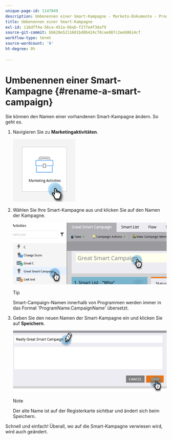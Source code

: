 ```yaml
---
unique-page-id: 1147049
description: Umbenennen einer Smart-Kampagne - Marketo-Dokumente - Produktdokumentation
title: Umbenennen einer Smart-Kampagne
exl-id: 116dff4a-56ca-451a-bbab-f277e4f3daf9
source-git-commit: bb628e5211601bd8b424c78cae887c2eeb0614cf
workflow-type: tm+mt
source-wordcount: '0'
ht-degree: 0%

---
```


# Umbenennen einer Smart-Kampagne {#rename-a-smart-campaign}

Sie können den Namen einer vorhandenen Smart-Kampagne ändern. So geht es.

1. Navigieren Sie zu **Marketingaktivitäten**.

   ![](assets/rename-a-smart-campaign-1.png)

1. Wählen Sie Ihre Smart-Kampagne aus und klicken Sie auf den Namen der Kampagne.

   ![](assets/rename-a-smart-campaign-2.png)

   >[!TIP]
   >
   >Smart-Campaign-Namen innerhalb von Programmen werden immer in das Format &#39;ProgramName.CampaignName&#39; übersetzt.

1. Geben Sie den neuen Namen der Smart-Kampagne ein und klicken Sie auf **Speichern**.

   ![](assets/rename-a-smart-campaign-3.png)

   >[!NOTE]
   >
   >Der alte Name ist auf der Registerkarte sichtbar und ändert sich beim Speichern.

Schnell und einfach! Überall, wo auf die Smart-Kampagne verwiesen wird, wird auch geändert.
